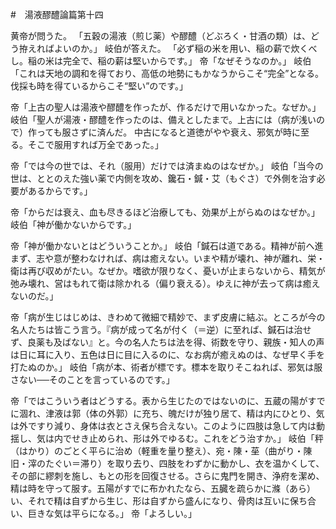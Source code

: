 #　湯液醪醴論篇第十四

黄帝が問うた。
「五穀の湯液（煎じ薬）や醪醴（どぶろく・甘酒の類）は、どう拵えればよいのか。」
岐伯が答えた。
「必ず稲の米を用い、稲の薪で炊くべし。稲の米は完全で、稲の薪は堅いからです。」
帝「なぜそうなのか。」
岐伯「これは天地の調和を得ており、高低の地勢にもかなうからこそ“完全”となる。伐採も時を得ているからこそ“堅い”のです。」

帝「上古の聖人は湯液や醪醴を作ったが、作るだけで用いなかった。なぜか。」
岐伯「聖人が湯液・醪醴を作ったのは、備えとしたまで。上古には（病が浅いので）作っても服さずに済んだ。
中古になると道徳がやや衰え、邪気が時に至る。そこで服用すれば万全であった。」

帝「では今の世では、それ（服用）だけでは済まぬのはなぜか。」
岐伯「当今の世は、ととのえた強い薬で内側を攻め、鑱石・鍼・艾（もぐさ）で外側を治す必要があるからです。」

帝「からだは衰え、血も尽きるほど治療しても、効果が上がらぬのはなぜか。」
岐伯「神が働かないからです。」

帝「神が働かないとはどういうことか。」
岐伯「鍼石は道である。精神が前へ進まず、志や意が整わなければ、病は癒えない。いまや精が壊れ、神が離れ、栄・衛は再び収めがたい。なぜか。嗜欲が限りなく、憂いが止まらないから、精気が弛み壊れ、営はもれて衛は除かれる（偏り衰える）。ゆえに神が去って病は癒えないのだ。」

帝「病が生じはじめは、きわめて微細で精妙で、まず皮膚に結ぶ。ところが今の名人たちは皆こう言う。『病が成って名が付く（＝逆）に至れば、鍼石は治せず、良薬も及ばない』と。今の名人たちは法を得、術数を守り、親族・知人の声は日に耳に入り、五色は日に目に入るのに、なお病が癒えぬのは、なぜ早く手を打たぬのか。」
岐伯「病が本、術者が標です。標本を取りそこねれば、邪気は服さない──そのことを言っているのです。」

帝「ではこういう者はどうする。表から生じたのではないのに、五蔵の陽がすでに涸れ、津液は郭（体の外郭）に充ち、魄だけが独り居て、精は内にひとり、気は外ですり減り、身体は衣とさえ保ち合えない。このように四肢は急して内は動揺し、気は内でせき止められ、形は外でゆるむ。これをどう治すか。」
岐伯「秤（はかり）のごとく平らに治め（軽重を量り整え）、宛・陳・莝（曲がり・陳旧・滓のたぐい＝滞り）を取り去り、四肢をわずかに動かし、衣を温かくして、その部に繆刺を施し、もとの形を回復させる。さらに鬼門を開き、浄府を潔め、精は時を守って服す。五陽がすでに布かれたなら、五臓を疏らかに滌（あら）い、それで精は自ずから生じ、形は自ずから盛んになり、骨肉は互いに保ち合い、巨きな気は平らになる。」
帝「よろしい。」

